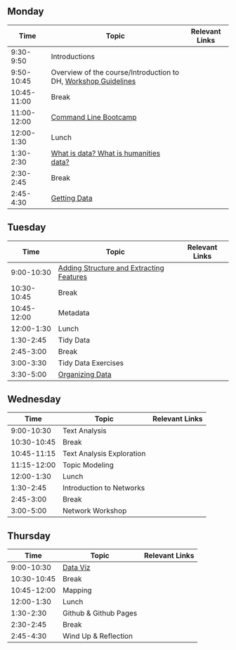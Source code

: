 ## Monday
| Time | Topic| Relevant Links |
| ------------- |-------------| -----|
| 9:30-9:50 | Introductions | |
| 9:50-10:45 | Overview of the course/Introduction to DH, [Workshop Guidelines](https://docs.google.com/document/d/1W9WOWtI6NHIzupKyzJOwa-xUJFrciYDdV4DpBg6jCng/edit)   | |
| 10:45-11:00 | Break |  |
| 11:00-12:00 | [Command Line Bootcamp](https://github.com/dmics/commandlinebootcamp) |  |
| 12:00-1:30 | Lunch |  |
| 1:30-2:30 | [What is data? What is humanities data?](https://docs.google.com/presentation/d/1fOhyfNzSsZLpk9K8iPaEN2gcZOhQ4CMr0lbZKXTykzY/edit?usp=sharing) |  |
| 2:30-2:45 | Break |  |
| 2:45-4:30 | [Getting Data](https://github.com/dmics/gettingdata) |  |

## Tuesday
| Time | Topic| Relevant Links |
| ------------- |-------------| -----|
| 9:00-10:30 | [Adding Structure and Extracting Features](https://github.com/dmics/adding-extracting) |  |
| 10:30-10:45 | Break | |
| 10:45-12:00 | Metadata |  |
| 12:00-1:30 | Lunch|  |
| 1:30-2:45 | Tidy Data |  |
| 2:45-3:00 | Break |  |
| 3:00-3:30 | Tidy Data Exercises |  |
| 3:30-5:00 | [Organizing Data](https://github.com/dmics/organizingdata) |  |

## Wednesday
| Time | Topic| Relevant Links |
| ------------- |-------------| -----|
| 9:00-10:30 | Text Analysis |  |
| 10:30-10:45 | Break | |
| 10:45-11:15 | Text Analysis Exploration |  |
| 11:15-12:00 | Topic Modeling |  |
| 12:00-1:30 | Lunch |  |
| 1:30-2:45 | Introduction to Networks |  |
| 2:45-3:00 | Break |  |
| 3:00-5:00 | Network Workshop |  |

## Thursday
| Time | Topic| Relevant Links |
| ------------- |-------------| -----|
| 9:00-10:30 | [Data Viz](https://github.com/dmics/dataviz) |  |
| 10:30-10:45 | Break | |
| 10:45-12:00 | Mapping |  |
| 12:00-1:30 | Lunch |  |
| 1:30-2:30 | Github & Github Pages |  |
| 2:30-2:45 | Break |  |
| 2:45-4:30 | Wind Up & Reflection |  |
